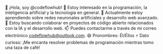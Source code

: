 👋 ¡Hola, soy @codeflowhub!
👀 Estoy interesado en la programación, la inteligencia artificial y la tecnología en general.
🌱 Actualmente estoy aprendiendo sobre redes neuronales artificiales y desarrollo web avanzado.
💞️ Estoy buscando colaborar en proyectos de código abierto relacionados con la IA y el desarrollo web.
📫 Puedes contactarme a través de mi correo electrónico codeflowhub@outlook.com.
😄 Pronombres: Él/Éllos
⚡ Dato curioso: ¡Me encanta resolver problemas de programación mientras tomo una taza de café!
